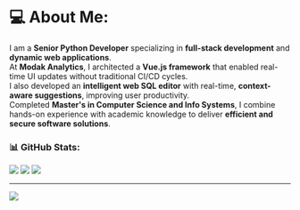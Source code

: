 # 💻 About Me:
I am a **Senior Python Developer** specializing in **full-stack development** and **dynamic web applications**.  
At **Modak Analytics**, I architected a **Vue.js framework** that enabled real-time UI updates without traditional CI/CD cycles.  
I also developed an **intelligent web SQL editor** with real-time, **context-aware suggestions**, improving user productivity.  
Completed **Master's in Computer Science and Info Systems**, I combine hands-on experience with academic knowledge to deliver **efficient and secure software solutions**.  

### **📊 GitHub Stats:**
![](https://github-readme-stats.vercel.app/api?username=ChilakalaNaveenKumar&theme=dark&hide_border=false&include_all_commits=false&count_private=false)  ![](https://github-readme-streak-stats.herokuapp.com/?user=ChilakalaNaveenKumar&theme=dark&hide_border=false)  ![](https://github-readme-stats.vercel.app/api/top-langs/?username=ChilakalaNaveenKumar&theme=dark&hide_border=false&layout=compact)  

---

[![](https://visitcount.itsvg.in/api?id=Chil1995&icon=6&color=12)](https://visitcount.itsvg.in)  

